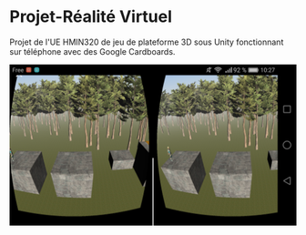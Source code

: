 # Projet-Réalité Virtuel

Projet de l'UE HMIN320 de jeu de plateforme 3D sous Unity fonctionnant sur téléphone avec des Google Cardboards.

![Rendu sur Téléphone](images/rendu.jpg)
